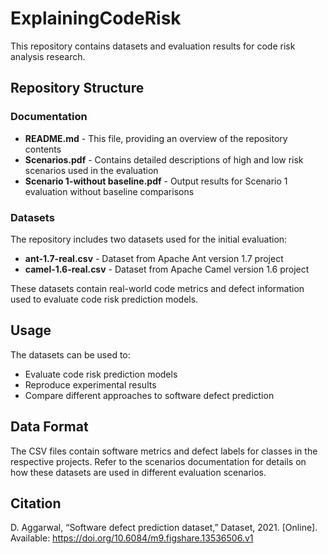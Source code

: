 # ExplainingCodeRisk

This repository contains datasets and evaluation results for code risk analysis research.

## Repository Structure

### Documentation
- **README.md** - This file, providing an overview of the repository contents
- **Scenarios.pdf** - Contains detailed descriptions of high and low risk scenarios used in the evaluation
- **Scenario 1-without baseline.pdf** - Output results for Scenario 1 evaluation without baseline comparisons

### Datasets
The repository includes two datasets used for the initial evaluation:

- **ant-1.7-real.csv** - Dataset from Apache Ant version 1.7 project
- **camel-1.6-real.csv** - Dataset from Apache Camel version 1.6 project

These datasets contain real-world code metrics and defect information used to evaluate code risk prediction models.

## Usage

The datasets can be used to:
- Evaluate code risk prediction models
- Reproduce experimental results
- Compare different approaches to software defect prediction

## Data Format

The CSV files contain software metrics and defect labels for classes in the respective projects. Refer to the scenarios documentation for details on how these datasets are used in different evaluation scenarios.

## Citation
D. Aggarwal, “Software defect prediction dataset,” Dataset, 2021.
[Online]. Available: https://doi.org/10.6084/m9.figshare.13536506.v1